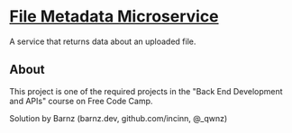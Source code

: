 # [File Metadata Microservice](https://www.freecodecamp.org/learn/apis-and-microservices/apis-and-microservices-projects/file-metadata-microservice)
A service that returns data about an uploaded file.

## About
This project is one of the required projects in the "Back End Development and APIs" course on Free Code Camp.

Solution by Barnz (barnz.dev, github.com/incinn, @_qwnz)
